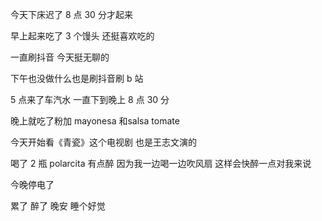 今天下床迟了 8 点 30 分才起来

早上起来吃了 3 个馒头 还挺喜欢吃的

一直刷抖音 今天挺无聊的

下午也没做什么也是刷抖音刷 b 站

5 点来了车汽水 一直下到晚上 8 点 30 分

晚上就吃了粉加 mayonesa 和salsa tomate

今天开始看《青瓷》这个电视剧 也是王志文演的

喝了 2 瓶 polarcita 有点醉 因为我一边喝一边吹风扇 这样会快醉一点对我来说

今晚停电了

累了 醉了 晚安 睡个好觉
